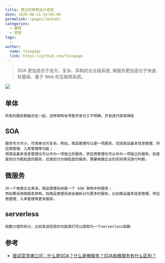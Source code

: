 ```yaml
---
title: 常见的架构设计选型
date: 2020-06-21 14:04:40
permalink: /pages/3aa5ab/
categories:
  - 编程
  - 思想
tags:
  - 
author: 
  name: fovegage
  link: https://github.com/fovegage
---
```

> SOA 更加适合于庞大、复杂、异构的企业级系统, 微服务更加适合于快速、轻量级、基于 Web 的互联网系统。

![](https://obsidian-foveagge.oss-cn-beijing.aliyuncs.com/blog/5HBobb.png)

## 单体

```
所有的服务都融合在一起，这种架构会导致开发分工不明确，开发迭代效率降低
```

## SOA

```
服务可大可小，可简单也可复杂。例如，商品管理可以是一项服务，包括商品基本信息管理、供应商管理、入库管理等功能；
而商品基本信息管理也可以作为一项独立的服务，供应商管理也可以作为一项独立的服务。到底是划分为粗粒度的服务，还是划分为细粒度的服务，需要根据企业的实际情况进行判断。
```

## 微服务

```
对一个电商企业来说，商品管理系统是一个 SOA 架构中的服务；
而如果采用微服务架构，则商品管理系统会被拆分为更多的服务，比如商品基本信息管理、供应商管理、入库管理等更多服务。
```

## serverless

```
函数力度的拆分，比如发送短信的功能我们可以提取为一个serverless函数
```

## 参考

- [面试官灵魂三问：什么是SOA？什么是微服务？SOA和微服务有什么区别？](https://bbs.huaweicloud.com/blogs/315752)